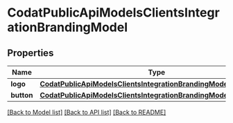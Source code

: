 # CodatPublicApiModelsClientsIntegrationBrandingModel


## Properties
Name | Type | Description | Notes
------------ | ------------- | ------------- | -------------
**logo** | [**CodatPublicApiModelsClientsIntegrationBrandingModelLogoModel**](CodatPublicApiModelsClientsIntegrationBrandingModelLogoModel.md) |  | [optional] 
**button** | [**CodatPublicApiModelsClientsIntegrationBrandingModelButtonModel**](CodatPublicApiModelsClientsIntegrationBrandingModelButtonModel.md) |  | [optional] 

[[Back to Model list]](../README.md#documentation-for-models) [[Back to API list]](../README.md#documentation-for-api-endpoints) [[Back to README]](../README.md)


